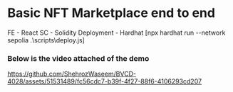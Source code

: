 # Basic NFT Marketplace end to end
FE - React
SC - Solidity
Deployment - Hardhat [npx hardhat run --network sepolia .\scripts\deploy.js]

### Below is the video attached of the demo

https://github.com/ShehrozWaseem/BVCD-4028/assets/51531489/fc56cdc7-b39f-4f27-88f6-4106293cd207

